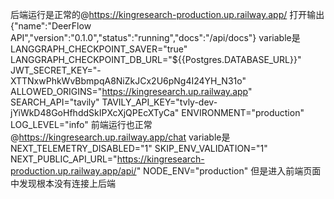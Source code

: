 后端运行是正常的@https://kingresearch-production.up.railway.app/ 
打开输出{"name":"DeerFlow API","version":"0.1.0","status":"running","docs":"/api/docs"}
variable是LANGGRAPH_CHECKPOINT_SAVER="true"
LANGGRAPH_CHECKPOINT_DB_URL="${{Postgres.DATABASE_URL}}"
JWT_SECRET_KEY="-XTTNxwPhkWvBbmpqA8NiZkJCx2U6pNg4I24YH_N31o"
ALLOWED_ORIGINS="https://kingresearch.up.railway.app"
SEARCH_API="tavily"
TAVILY_API_KEY="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"
ENVIRONMENT="production"
LOG_LEVEL="info"
前端运行也正常@https://kingresearch.up.railway.app/chat 
variable是NEXT_TELEMETRY_DISABLED="1"
SKIP_ENV_VALIDATION="1"
NEXT_PUBLIC_API_URL="https://kingresearch-production.up.railway.app/api/"
NODE_ENV="production"
但是进入前端页面中发现根本没有连接上后端